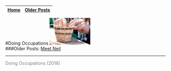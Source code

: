 
| [Home](index.html) | [Older Posts](archive.html) |
| --------|--------|

#Doing Occupations ![](img/basketlogo.jpg)
<br>
###Older Posts:
[Meet Neil](archive/meet_neil.html)


***
<p style="color: grey;"> Doing Occupations (2018) </p>